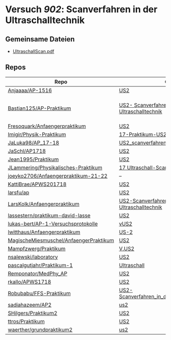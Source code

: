 # Versuch *902*: Scanverfahren in der Ultraschalltechnik

## Gemeinsame Dateien
- [UltraschallScan.pdf](https://docs.google.com/viewer?url=https://raw.githubusercontent.com/JaSchl/AP1718/master/US2/UltraschallScan.pdf)

## Repos

|                                          Repo                                          |                                                                       Ordner                                                                        |                                                                                                            PDFs                                                                                                             |
|----------------------------------------------------------------------------------------|-----------------------------------------------------------------------------------------------------------------------------------------------------|-----------------------------------------------------------------------------------------------------------------------------------------------------------------------------------------------------------------------------|
|[Anjaaaa/AP-1516](../repo/Anjaaaa/AP-1516)                                              |[US2](https://github.com/anjabeck/AP-1516/tree/master/US2)                                                                                           |–                                                                                                                                                                                                                            |
|[Bastian125/AP-Praktikum](../repo/Bastian125/AP-Praktikum)                              |[US2- Scanverfahren in der Ultraschalltechnik](https://github.com/Bastian125/AP/tree/master/US2-%20Scanverfahren%20in%20der%20Ultraschalltechnik)    |[US2 - Scannverfahren in der Ultrachalltechnik.pdf](https://docs.google.com/viewer?url=https://raw.githubusercontent.com/Bastian125/AP-Praktikum/master/Versuche/US2%20-%20Scannverfahren%20in%20der%20Ultrachalltechnik.pdf)|
|[Fresoquark/Anfaengerpraktikum](../repo/Fresoquark/Anfaengerpraktikum)                  |[US2](https://github.com/Fresoquark/Anfaengerpraktikum/tree/master/US2)                                                                              |–                                                                                                                                                                                                                            |
|[Imigir/Physik-Praktikum](../repo/Imigir/Physik-Praktikum)                              |[17-Praktikum-US2](https://github.com/Imigir/Physik-Praktikum/tree/master/17-Praktikum-US2)                                                          |–                                                                                                                                                                                                                            |
|[JaLuka98/AP_17-18](../repo/JaLuka98/AP_17-18)                                          |[US2_scanverfahren_in_der_ultraschalltechnik](https://github.com/JaLuka98/AP_17-18/tree/master/US2_scanverfahren_in_der_ultraschalltechnik)          |–                                                                                                                                                                                                                            |
|[JaSchl/AP1718](../repo/JaSchl/AP1718)                                                  |[US2](https://github.com/JaSchl/AP1718/tree/master/US2)                                                                                              |–                                                                                                                                                                                                                            |
|[Jean1995/Praktikum](../repo/Jean1995/Praktikum)                                        |[US2](https://github.com/Jean1995/Praktikum/tree/master/US2)                                                                                         |[US02.pdf](https://docs.google.com/viewer?url=https://raw.githubusercontent.com/Jean1995/Praktikum/master/Protokolle_Fertig/US02.pdf)                                                                                        |
|[JLammering/Physikalisches-Praktikum](../repo/JLammering/Physikalisches-Praktikum)      |[17 Ultraschall-Scan](https://github.com/JLammering/Physikalisches-Praktikum/tree/master/17%20Ultraschall-Scan)                                      |–                                                                                                                                                                                                                            |
|[joeyko2706/Anfaengerpraktikum-21-22](../repo/joeyko2706/Anfaengerpraktikum-21-22)      |–                                                                                                                                                    |[vUS2.pdf](https://docs.google.com/viewer?url=https://raw.githubusercontent.com/joeyko2706/Anfaengerpraktikum-21-22/main/Protokolle/vUS2.pdf)                                                                                |
|[KattiBrae/APWS201718](../repo/KattiBrae/APWS201718)                                    |[US2](https://github.com/KattiBrae/APWS201718/tree/master/AP2/US2)                                                                                   |–                                                                                                                                                                                                                            |
|[larsfu/ap](../repo/larsfu/ap)                                                          |[US2](https://github.com/larsfu/ap/tree/master/US2)                                                                                                  |–                                                                                                                                                                                                                            |
|[LarsKolk/Anfaengerpraktikum](../repo/LarsKolk/Anfaengerpraktikum)                      |[US2-Scanverfahren-in-der-Ultraschalltechnik](https://github.com/LarsKolk/Anfaengerpraktikum/tree/master/US2-Scanverfahren-in-der-Ultraschalltechnik)|[main.pdf](https://docs.google.com/viewer?url=https://raw.githubusercontent.com/LarsKolk/Anfaengerpraktikum/master/US2-Scanverfahren-in-der-Ultraschalltechnik/main.pdf)                                                     |
|[lassestern/praktikum-david-lasse](../repo/lassestern/praktikum-david-lasse)            |[US2](https://github.com/lassestern/praktikum-david-lasse/tree/master/US2)                                                                           |–                                                                                                                                                                                                                            |
|[lukas-bert/AP-1-Versuchsprotokolle](../repo/lukas-bert/AP-1-Versuchsprotokolle)        |[vUS2](https://github.com/lukas-bert/AP-1-Versuchsprotokolle/tree/main/vUS2)                                                                         |–                                                                                                                                                                                                                            |
|[lwitthaus/Anfaengerpraktikum](../repo/lwitthaus/Anfaengerpraktikum)                    |[US-2](https://github.com/lwitthaus/Anfaengerpraktikum/tree/master/US-2)                                                                             |–                                                                                                                                                                                                                            |
|[MagischeMiesmuschel/AnfaengerPraktikum](../repo/MagischeMiesmuschel/AnfaengerPraktikum)|[US2](https://github.com/MagischeMiesmuschel/AnfaengerPraktikum/tree/master/US2)                                                                     |–                                                                                                                                                                                                                            |
|[Mampfzwerg/Praktikum](../repo/Mampfzwerg/Praktikum)                                    |[V.US2](https://github.com/Mampfzwerg/Praktikum/tree/master/V.US2)                                                                                   |[main.pdf](https://docs.google.com/viewer?url=https://raw.githubusercontent.com/Mampfzwerg/Praktikum/master/V.US2/latex-template/main.pdf)                                                                                   |
|[nsalewski/laboratory](../repo/nsalewski/laboratory)                                    |[US2](https://github.com/nsalewski/laboratory/tree/master/US2)                                                                                       |–                                                                                                                                                                                                                            |
|[pascalgutjahr/Praktikum-1](../repo/pascalgutjahr/Praktikum-1)                          |[Ultraschall](https://github.com/pascalgutjahr/Praktikum-1/tree/master/Ultraschall)                                                                  |–                                                                                                                                                                                                                            |
|[Remponator/MedPhy_AP](../repo/Remponator/MedPhy_AP)                                    |[US2](https://github.com/Remponator/MedPhy_AP/tree/master/US2)                                                                                       |[Main.pdf](https://docs.google.com/viewer?url=https://raw.githubusercontent.com/Remponator/MedPhy_AP/master/US2/Main.pdf)                                                                                                    |
|[rkallo/APWS1718](../repo/rkallo/APWS1718)                                              |[US2](https://github.com/rkallo/APWS1718/tree/master/US2)                                                                                            |[main.pdf](https://docs.google.com/viewer?url=https://raw.githubusercontent.com/rkallo/APWS1718/master/US2/main.pdf)                                                                                                         |
|[Robubabu/FFS-Praktikum](../repo/Robubabu/FFS-Praktikum)                                |[US2-Scanverfahren_in_der_ultraaaschalltechnik](https://github.com/Robubabu/FFS-Praktikum/tree/master/US2-Scanverfahren_in_der_ultraaaschalltechnik) |–                                                                                                                                                                                                                            |
|[sadiahazeem/AP2](../repo/sadiahazeem/AP2)                                              |[us2](https://github.com/sadiahazeem/AP2/tree/main/US2/latex-template/us2)                                                                           |–                                                                                                                                                                                                                            |
|[SHilgers/Praktikum2](../repo/SHilgers/Praktikum2)                                      |[US2](https://github.com/SHilgers/Praktikum2/tree/master/US2)                                                                                        |–                                                                                                                                                                                                                            |
|[ttros/Praktikum](../repo/ttros/Praktikum)                                              |[US2](https://github.com/ttros/Praktikum/tree/main/Protokolle/US2)                                                                                   |–                                                                                                                                                                                                                            |
|[waerther/grundpraktikum2](../repo/waerther/grundpraktikum2)                            |[us2](https://github.com/waerther/grundpraktikum2/tree/master/us2)                                                                                   |–                                                                                                                                                                                                                            |
